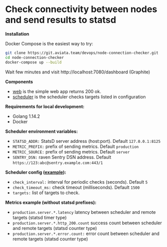 # Check connectivity between nodes and send results to statsd

**Installation**

Docker Compose is the easiest way to try:

```bash
git clone https://git.aviata.team/devops/node-connection-checker.git
cd node-connection-checker
docker-compose up --build
```

Wait few minutes and visit http://localhost:7080/dashboard (Graphite)

**Components**

* [web](https://git.aviata.team/devops/node-connection-checker/-/blob/master/cmd/web/main.go) is the simple web app returns 200 ok.
* [scheduler](https://git.aviata.team/devops/node-connection-checker/-/blob/master/cmd/scheduler/main.go) is the scheduler checks targets listed in configuration

**Requirements for local development:**
  - Golang 1.14.2
  - Docker

**Scheduler environment variables:**

  - `STATSD_ADDR:` StatsD server address (host:port). Default `127.0.0.1:8125`
  - `METRIC_PREFIX:` prefix of sending metrics. Default `production`
  - `METRIC_SOURCE:` prefix of sending metrics. Default `server`
  - `SENTRY_DSN:` raven Sentry DSN address. Default `https://123:abc@sentry.example.com:443/1`

**Scheduler config ([example](https://git.aviata.team/devops/node-connection-checker/-/blob/master/pkg/scheduler/scheduler.yml)):**

  - `check_interval:` interval for periodic checks (seconds). Default `5`
  - `check_timeout_ms:` check timeout (milliseconds). Default `1500`
  - `targets:` list of targets to check.

**Metrics example (without statsd prefixes):**

  - `production.server.*.latency` latency between scheduler and remote targets (statsd timer type)
  - `production.server.*.http_200.count` success count between scheduler and remote targets (statsd counter type)
  - `production.server.*.error.count:` error count between scheduler and remote targets (statsd counter type)
